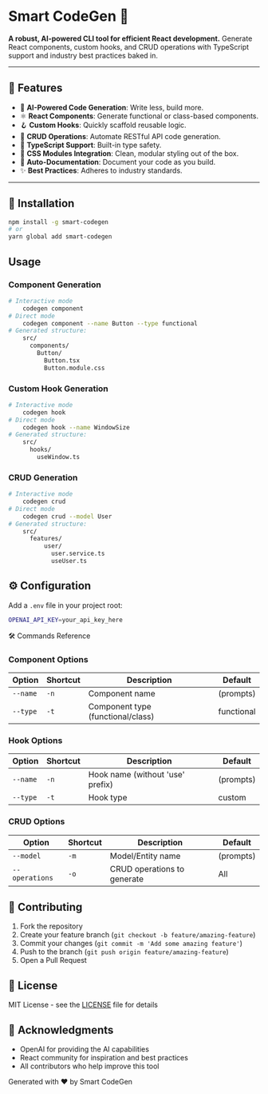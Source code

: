 
# Smart CodeGen 🚀

**A robust, AI-powered CLI tool for efficient React development.** Generate React components, custom hooks, and CRUD operations with TypeScript support and industry best practices baked in.

---

## 🌟 Features

- 🤖 **AI-Powered Code Generation**: Write less, build more.
- ⚛️ **React Components**: Generate functional or class-based components.
- 🪝 **Custom Hooks**: Quickly scaffold reusable logic.
- 📡 **CRUD Operations**: Automate RESTful API code generation.
- 📘 **TypeScript Support**: Built-in type safety.
- 🎨 **CSS Modules Integration**: Clean, modular styling out of the box.
- 📝 **Auto-Documentation**: Document your code as you build.
- ✨ **Best Practices**: Adheres to industry standards.

---

## 🚀 Installation

```bash
npm install -g smart-codegen
# or
yarn global add smart-codegen
```
## Usage

### Component Generation
```bash 
# Interactive mode
	codegen component 
# Direct mode 
	codegen component --name Button --type functional
# Generated structure:
	src/
	  components/
	    Button/
	      Button.tsx
	      Button.module.css
```

### Custom Hook Generation 
```bash 
# Interactive mode
	codegen hook 
# Direct mode 
	codegen hook --name WindowSize
# Generated structure:
	src/
	  hooks/
	    useWindow.ts
```

### CRUD Generation
```bash 
# Interactive mode
	codegen crud 
# Direct mode 
	codegen crud --model User
# Generated structure:
	src/
	  features/
		  user/
		    user.service.ts
		    useUser.ts
```

## ⚙️ Configuration

Add a  `.env`  file in your project root:
```bash
OPENAI_API_KEY=your_api_key_here
```

🛠️ Commands Reference

### Component Options
| Option       | Shortcut | Description                          | Default     |
|--------------|----------|--------------------------------------|-------------|
| `--name`     | `-n`     | Component name                      | (prompts)   |
| `--type`     | `-t`     | Component type (functional/class)   | functional  |

### Hook Options
| Option       | Shortcut | Description                          | Default     |
|--------------|----------|--------------------------------------|-------------|
| `--name`     | `-n`     | Hook name (without 'use' prefix)    | (prompts)   |
| `--type`     | `-t`     | Hook type                           | custom      |

### CRUD Options
| Option         | Shortcut | Description                          | Default     |
|----------------|----------|--------------------------------------|-------------|
| `--model`      | `-m`     | Model/Entity name                   | (prompts)   |
| `--operations` | `-o`     | CRUD operations to generate         | All         |

## 🤝 Contributing

1.  Fork the repository
2.  Create your feature branch (`git checkout -b feature/amazing-feature`)
3.  Commit your changes (`git commit -m 'Add some amazing feature'`)
4.  Push to the branch (`git push origin feature/amazing-feature`)
5.  Open a Pull Request

## 📝 License

MIT License - see the [LICENSE](https://mit-license.org/) file for details

## 🙏 Acknowledgments

-   OpenAI for providing the AI capabilities
-   React community for inspiration and best practices
-   All contributors who help improve this tool

Generated with ❤️ by Smart CodeGen
